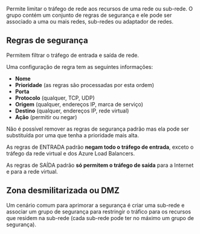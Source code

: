 Permite limitar o tráfego de rede aos recursos de uma rede ou sub-rede. O grupo contém um conjunto de regras de segurança e ele pode ser associado a uma ou mais redes, sub-redes ou adaptador de redes.

## Regras de segurança

Permitem filtrar o tráfego de entrada e saída de rede.

Uma configuração de regra tem as seguintes informações:

- **Nome**
- **Prioridade** (as regras são processadas por esta ordem)
- **Porta**
- **Protocolo** (qualquer, TCP, UDP)
- **Origem** (qualquer, endereços IP, marca de serviço)
- **Destino** (qualquer, endereços IP, rede virtual)
- **Ação** (permitir ou negar)

Não é possível remover as regras de segurança padrão mas ela pode ser substituída por uma que tenha a prioridade mais alta.

As regras de ENTRADA padrão **negam todo o tráfego de entrada**, exceto o tráfego da rede virtual e dos Azure Load Balancers.

As regras de SAÍDA padrão **só permitem o tráfego de saída** para a Internet e para a rede virtual.

## Zona desmilitarizada ou DMZ

Um cenário comum para aprimorar a segurança é criar uma sub-rede e associar um grupo de segurança para restringir o tráfico para os recursos que residem na sub-rede (cada sub-rede pode ter no máximo um grupo de segurança).



